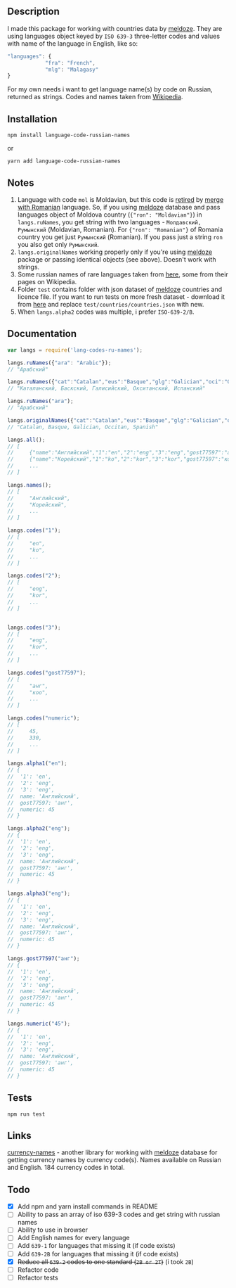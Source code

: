 ## Description
I made this package for working with countries data by [meldoze](https://github.com/mledoze/countries). They are using languages object keyed by `ISO 639-3` three-letter codes and values with name of the language in English, like so:

```js
"languages": {
			"fra": "French",
			"mlg": "Malagasy"
}
```

For my own needs i want to get language name(s) by code on Russian, returned as strings. Codes and names taken from [Wikipedia](https://ru.wikipedia.org/wiki/%D0%9A%D0%BE%D0%B4%D1%8B_%D1%8F%D0%B7%D1%8B%D0%BA%D0%BE%D0%B2).

## Installation
```
npm install language-code-russian-names
```
or
```
yarn add language-code-russian-names
```

## Notes
1. Language with code `mol` is Moldavian, but this code is [retired](http://www-01.sil.org/iso639-3/documentation.asp?id=mol) by [merge with Romanian](http://www-01.sil.org/iso639-3/documentation.asp?id=ron) language. So, if you using [meldoze](https://github.com/mledoze/countries) database and pass languages object of Moldova country (`{"ron": "Moldavian"}`) in `langs.ruNames`, you get string with two languages - `Молдавский, Румынский` (Moldavian, Romanian). For `{"ron": "Romanian"}` of Romania country you get just `Румынский` (Romanian). If you pass just a string `ron` you also get only `Румынский`.
2. `langs.originalNames` working properly only if you're using [meldoze](https://github.com/mledoze/countries) package or passing identical objects (see above). Doesn't work with strings.
3. Some russian names of rare languages taken from [here](https://en.wikipedia.org/wiki/ISO_639), some from their pages on Wikipedia.
4. Folder `test` contains folder with json dataset of [meldoze](https://github.com/mledoze/countries) countries and licence file. If you want to run tests on more fresh dataset - download it from [here](https://github.com/mledoze/countries/blob/master/countries.json) and replace `test/countries/countries.json` with new.
5. When `langs.alpha2` codes was multiple, i prefer `ISO-639-2/B`.

## Documentation
```js
var langs = require('lang-codes-ru-names');

langs.ruNames({"ara": "Arabic"});
// "Арабский"

langs.ruNames({"cat":"Catalan","eus":"Basque","glg":"Galician","oci":"Occitan","spa":"Spanish"});
// "Каталанский, Баскский, Галисийский, Окситанский, Испанский"

langs.ruNames("ara");
// "Арабский"

langs.originalNames({"cat":"Catalan","eus":"Basque","glg":"Galician","oci":"Occitan","spa":"Spanish"});
// "Catalan, Basque, Galician, Occitan, Spanish"

langs.all();
// [
//     {"name":"Английский","1":"en","2":"eng","3":"eng","gost77597":"анг","numeric":45},
//     {"name":"Корейский","1":"ko","2":"kor","3":"kor","gost77597":"коо","numeric":330},
//     ...
// ]

langs.names();
// [
//     "Английский",
//     "Корейский",
//     ...
// ]

langs.codes("1");
// [
//     "en",
//     "ko",
//     ...
// ]

langs.codes("2");
// [
//     "eng",
//     "kor",
//     ...
// ]


langs.codes("3");
// [
//     "eng",
//     "kor",
//     ...
// ]

langs.codes("gost77597");
// [
//     "анг",
//     "коо",
//     ...
// ]

langs.codes("numeric");
// [
//     45,
//     330,
//     ...
// ]

langs.alpha1("en");
// {
//  '1': 'en',
//  '2': 'eng',
//  '3': 'eng',
//  name: 'Английский',
//  gost77597: 'анг',
//  numeric: 45
// }

langs.alpha2("eng");
// {
//  '1': 'en',
//  '2': 'eng',
//  '3': 'eng',
//  name: 'Английский',
//  gost77597: 'анг',
//  numeric: 45
// }

langs.alpha3("eng");
// {
//  '1': 'en',
//  '2': 'eng',
//  '3': 'eng',
//  name: 'Английский',
//  gost77597: 'анг',
//  numeric: 45
// }

langs.gost77597("анг");
// {
//  '1': 'en',
//  '2': 'eng',
//  '3': 'eng',
//  name: 'Английский',
//  gost77597: 'анг',
//  numeric: 45
// }

langs.numeric("45");
// {
//  '1': 'en',
//  '2': 'eng',
//  '3': 'eng',
//  name: 'Английский',
//  gost77597: 'анг',
//  numeric: 45
// }

```

## Tests
`npm run test`

## Links
[currency-names](https://github.com/alcovegan/currency-names) - another library for working with [meldoze](https://github.com/mledoze/countries) database for getting currency names by currency code(s). Names available on Russian and English. 184 currency codes in total. 

## Todo
- [x] Add npm and yarn install commands in README
- [ ] Ability to pass an array of iso 639-3 codes and get string with russian names
- [ ] Ability to use in browser
- [ ] Add English names for every language
- [ ] Add `639-1` for languages that missing it (if code exists)
- [ ] Add `639-2B` for languages that missing it (if code exists)
- [x] ~~Reduce all `639-2` codes to one standard (`2B or 2T`)~~ (i took `2B`)
- [ ] Refactor code
- [ ] Refactor tests